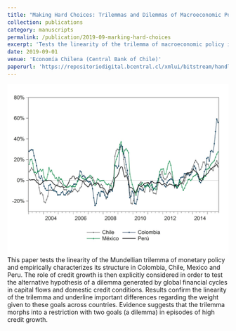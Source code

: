 ```yaml
---
title: "Making Hard Choices: Trilemmas and Dilemmas of Macroeconomic Policy in Latin America"
collection: publications
category: manuscripts
permalink: /publication/2019-09-marking-hard-choices
excerpt: 'Tests the linearity of the trilemma of macroeconomic policy in Colombia, Chile, Mexico and Peru.'
date: 2019-09-01
venue: 'Economía Chilena (Central Bank of Chile)'
paperurl: 'https://repositoriodigital.bcentral.cl/xmlui/bitstream/handle/20.500.12580/3607/BCCh-rec-v22n2ago2019p022-038.pdf?sequence=1&isAllowed=y'
---
```

![paper logo](/images/chile.jpg)
This paper tests the linearity of the Mundellian trilemma of monetary policy and empirically characterizes its structure in Colombia, Chile, Mexico and Peru. The role of credit growth is then explicitly considered in order to test the alternative hypothesis of a dilemma generated by global financial cycles in capital flows and domestic credit conditions. Results confirm the linearity of the trilemma and underline important differences regarding the weight given to these goals across countries. Evidence suggests that the trilemma morphs into a restriction with two goals (a dilemma) in episodes of high credit growth.
